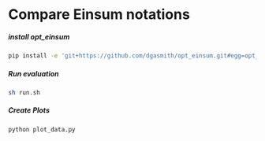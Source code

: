 # Compare Einsum notations

##### install opt_einsum

```bash
pip install -e 'git+https://github.com/dgasmith/opt_einsum.git#egg=opt_einsum'
```

##### Run evaluation

```bash
sh run.sh
```

##### Create Plots

```bash
python plot_data.py
```

